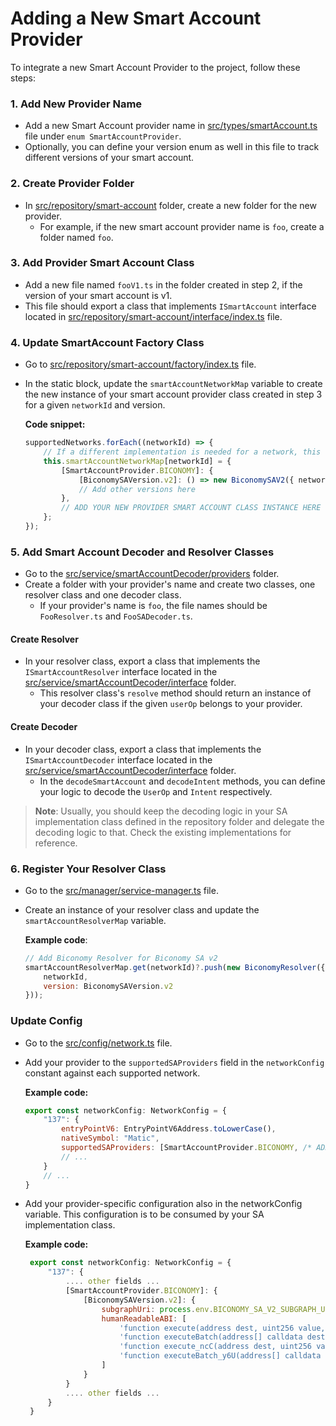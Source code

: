 # Adding a New Smart Account Provider

To integrate a new Smart Account Provider to the project, follow these steps:

### 1. Add New Provider Name
- Add a new Smart Account provider name in [src/types/smartAccount.ts](https://github.com/bcnmy/userop-debugger-backend/blob/main/src/types/smartAccount.ts#L35) file under `enum SmartAccountProvider`.
- Optionally, you can define your version enum as well in this file to track different versions of your smart account.

### 2. Create Provider Folder
- In [src/repository/smart-account](https://github.com/bcnmy/userop-debugger-backend/tree/main/src/repository/smart-account) folder, create a new folder for the new provider.
  - For example, if the new smart account provider name is `foo`, create a folder named `foo`.

### 3. Add Provider Smart Account Class
- Add a new file named `fooV1.ts` in the folder created in step 2, if the version of your smart account is v1.
- This file should export a class that implements `ISmartAccount` interface located in [src/repository/smart-account/interface/index.ts](https://github.com/bcnmy/userop-debugger-backend/blob/main/src/repository/smart-account/interface/index.ts) file.

### 4. Update SmartAccount Factory Class
- Go to [src/repository/smart-account/factory/index.ts](https://github.com/bcnmy/userop-debugger-backend/blob/main/src/repository/smart-account/factory/index.ts) file.
- In the static block, update the `smartAccountNetworkMap` variable to create the new instance of your smart account provider class created in step 3 for a given `networkId` and version.

  **Code snippet:**
  ```javascript
  supportedNetworks.forEach((networkId) => {
      // If a different implementation is needed for a network, this can be handled here
      this.smartAccountNetworkMap[networkId] = {
          [SmartAccountProvider.BICONOMY]: {
              [BiconomySAVersion.v2]: () => new BiconomySAV2({ networkId }),
              // Add other versions here
          },
          // ADD YOUR NEW PROVIDER SMART ACCOUNT CLASS INSTANCE HERE
      };
  });
  ```
   
### 5. Add Smart Account Decoder and Resolver Classes
- Go to the [src/service/smartAccountDecoder/providers](https://github.com/bcnmy/userop-debugger-backend/tree/main/src/service/smartAccountDecoder/providers/) folder.
- Create a folder with your provider's name and create two classes, one resolver class and one decoder class.
  - If your provider's name is `foo`, the file names should be `FooResolver.ts` and `FooSADecoder.ts`.
#### Create Resolver
- In your resolver class, export a class that implements the `ISmartAccountResolver` interface located in the [src/service/smartAccountDecoder/interface](https://github.com/bcnmy/userop-debugger-backend/tree/main/src/service/smartAccountDecoder/interface) folder.
  - This resolver class's `resolve` method should return an instance of your decoder class if the given `userOp` belongs to your provider.
#### Create Decoder
- In your decoder class, export a class that implements the `ISmartAccountDecoder` interface located in the [src/service/smartAccountDecoder/interface](https://github.com/bcnmy/userop-debugger-backend/tree/main/src/service/smartAccountDecoder/interface) folder.
  - In the `decodeSmartAccount` and `decodeIntent` methods, you can define your logic to decode the `UserOp` and `Intent` respectively.
> **Note**: Usually, you should keep the decoding logic in your SA implementation class defined in the repository folder and delegate the decoding logic to that. Check the existing implementations for reference.

### 6. Register Your Resolver Class
- Go to the [src/manager/service-manager.ts](https://github.com/bcnmy/userop-debugger-backend/blob/main/src/manager/service-manager.ts) file.
- Create an instance of your resolver class and update the `smartAccountResolverMap` variable.

  **Example code**:
  ```javascript
  // Add Biconomy Resolver for Biconomy SA v2
  smartAccountResolverMap.get(networkId)?.push(new BiconomyResolver({
      networkId,
      version: BiconomySAVersion.v2
  }));
  ```
### Update Config
- Go to the [src/config/network.ts](https://github.com/bcnmy/userop-debugger-backend/blob/main/src/config/network.ts) file.
- Add your provider to the `supportedSAProviders` field in the `networkConfig` constant against each supported network.

  **Example code:**
  ```javascript
  export const networkConfig: NetworkConfig = {
      "137": {
          entryPointV6: EntryPointV6Address.toLowerCase(),
          nativeSymbol: "Matic",
          supportedSAProviders: [SmartAccountProvider.BICONOMY, /* ADD YOUR PROVIDER HERE */],
          // ...
      }
      // ...
  }
  ```

- Add your provider-specific configuration also in the networkConfig variable. This configuration is to be consumed by your SA implementation class.

  **Example code:**
  ```javascript
   export const networkConfig: NetworkConfig = {
       "137": {
           .... other fields ...
           [SmartAccountProvider.BICONOMY]: {
               [BiconomySAVersion.v2]: {
                   subgraphUri: process.env.BICONOMY_SA_V2_SUBGRAPH_URL || "",
                   humanReadableABI: [
                       'function execute(address dest, uint256 value, bytes calldata func)',
                       'function executeBatch(address[] calldata dest, uint256[] calldata value, bytes[] calldata func)',
                       'function execute_ncC(address dest, uint256 value, bytes calldata func)',
                       'function executeBatch_y6U(address[] calldata dest, uint256[] calldata value, bytes[] calldata func)',
                   ]
               }
           }
           .... other fields ...
       }
   }
  ```
